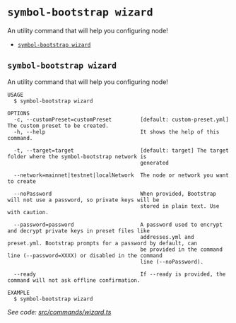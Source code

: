 `symbol-bootstrap wizard`
=========================

An utility command that will help you configuring node!

* [`symbol-bootstrap wizard`](#symbol-bootstrap-wizard)

## `symbol-bootstrap wizard`

An utility command that will help you configuring node!

```
USAGE
  $ symbol-bootstrap wizard

OPTIONS
  -c, --customPreset=customPreset         [default: custom-preset.yml] The custom preset to be created.
  -h, --help                              It shows the help of this command.

  -t, --target=target                     [default: target] The target folder where the symbol-bootstrap network is
                                          generated

  --network=mainnet|testnet|localNetwork  The node or network you want to create

  --noPassword                            When provided, Bootstrap will not use a password, so private keys will be
                                          stored in plain text. Use with caution.

  --password=password                     A password used to encrypt and decrypt private keys in preset files like
                                          addresses.yml and preset.yml. Bootstrap prompts for a password by default, can
                                          be provided in the command line (--password=XXXX) or disabled in the command
                                          line (--noPassword).

  --ready                                 If --ready is provided, the command will not ask offline confirmation.

EXAMPLE
  $ symbol-bootstrap wizard
```

_See code: [src/commands/wizard.ts](https://github.com/nemtech/symbol-bootstrap/blob/v1.1.0/src/commands/wizard.ts)_
